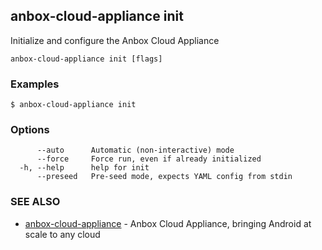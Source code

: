 ## anbox-cloud-appliance init

Initialize and configure the Anbox Cloud Appliance

```
anbox-cloud-appliance init [flags]
```

### Examples

```
$ anbox-cloud-appliance init
```

### Options

```
      --auto      Automatic (non-interactive) mode
      --force     Force run, even if already initialized
  -h, --help      help for init
      --preseed   Pre-seed mode, expects YAML config from stdin
```

### SEE ALSO

* [anbox-cloud-appliance](anbox-cloud-appliance.md)	 - Anbox Cloud Appliance, bringing Android at scale to any cloud

